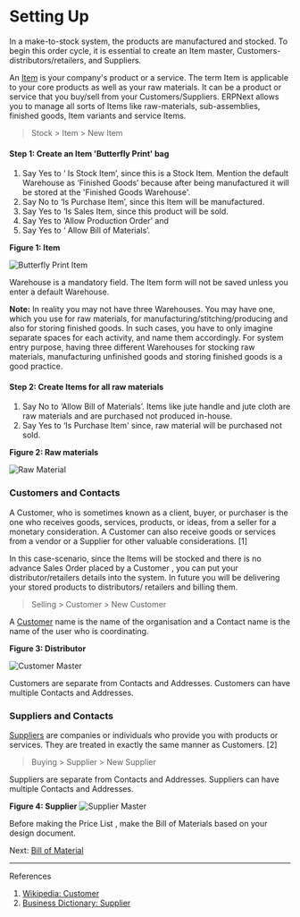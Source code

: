 # Setting Up

<p class="lead">In a make-to-stock system, the products are manufactured and stocked. To begin this order cycle, it is essential to create an Item master, Customers-distributors/retailers, and Suppliers.</p>

An [Item](/apps/erpnext/user-guide/stock-inventory/item-master) is your company's product or a service. The term Item is applicable to your core products as well as your raw materials. It can be a product or service that you buy/sell from your Customers/Suppliers. ERPNext allows you to manage all sorts of Items like raw-materials, sub-assemblies, finished goods, Item variants and service Items.

> Stock > Item > New Item

#### Step 1: Create an Item 'Butterfly Print' bag

1. Say Yes to ‘ Is Stock Item’, since this is a Stock Item. Mention the default Warehouse as ‘Finished Goods’ because after being manufactured it will be stored at the 'Finished Goods Warehouse'. 
1. Say No to ‘Is Purchase Item’, since this Item will be manufactured. 
1. Say Yes to  ‘Is Sales Item, since this product will be sold. 
1. Say Yes to ‘Allow Production Order’ and 
1. Say Yes to ‘ Allow Bill of Materials’.

__Figure 1: Item__

![Butterfly Print Item](/assets/frappe_io/images/erpnext/m-t-s-item-butterfly-print.png)

Warehouse is a mandatory field. The Item form will not be saved unless you enter a default Warehouse.

**Note:** In reality you may not have three Warehouses. You may have one, which you use for raw materials, for manufacturing/stitching/producing and also for storing finished goods. In such cases, you have to only imagine separate spaces for each activity, and name them accordingly. For system entry purpose, having three different Warehouses for stocking raw materials, manufacturing unfinished goods and storing finished goods is a good practice.

#### Step 2: Create Items for all raw materials 

1. Say No to ‘Allow Bill of Materials’. Items like jute handle and jute cloth are raw materials and are purchased not produced in-house.
1. Say Yes to ‘Is Purchase Item' since, raw material will be purchased not sold. 

__Figure 2: Raw materials__

![Raw Material](/assets/frappe_io/images/erpnext/m-t-s-jute-handle-rawmaterial.png)

### Customers and Contacts

A Customer, who is sometimes known as a client, buyer, or purchaser is the one who receives goods, services, products, or ideas, from a seller for a monetary consideration. A Customer can also receive goods or services from a vendor or a Supplier for other valuable considerations. [1]

In this case-scenario, since the Items will be stocked and there is no advance Sales Order placed by a Customer , you can put your distributor/retailers details into the system. In future you will be delivering your stored products to distributors/ retailers and billing them.

> Selling > Customer > New Customer

A [Customer](/apps/erpnext/user-guide/selling/customer-master) name is the name of the organisation and a Contact name is the name of the user who is coordinating.

__Figure 3: Distributor__

![Customer Master](/assets/frappe_io/images/erpnext/m-t-s-distributor.png)

Customers are separate from Contacts and Addresses. Customers can have multiple Contacts and Addresses.

### Suppliers and Contacts

 [Suppliers](/apps/erpnext/user-guide/buying/supplier-master) are companies or individuals who provide you with products or services. They are treated in exactly the same manner as Customers. [2]

> Buying > Supplier > New Supplier

Suppliers are separate from Contacts and Addresses. Suppliers can have multiple Contacts and Addresses.

__Figure 4: Supplier__
![Supplier Master](/assets/frappe_io/images/erpnext/m-t-s-supplier.png)

Before making the Price List , make the Bill of Materials based on your design document.

Next: [Bill of Material](/apps/erpnext/guide-books/make-to-stock/bill-of-materials)

---

References

1. [Wikipedia: Customer](http://en.wikipedia.org/wiki/Customer)
1. [Business Dictionary: Supplier](http://www.businessdictionary.com/definition/supplier.html)